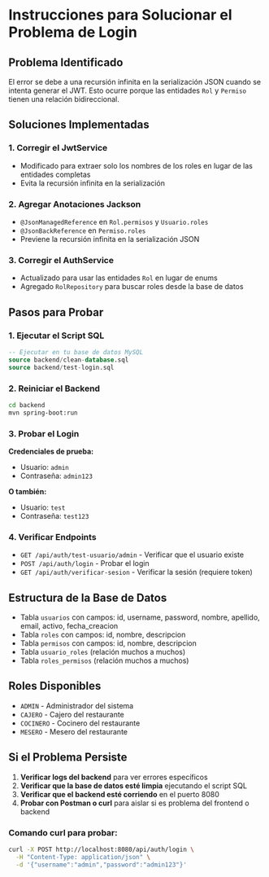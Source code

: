 # Instrucciones para Solucionar el Problema de Login

## Problema Identificado
El error se debe a una recursión infinita en la serialización JSON cuando se intenta generar el JWT. Esto ocurre porque las entidades `Rol` y `Permiso` tienen una relación bidireccional.

## Soluciones Implementadas

### 1. Corregir el JwtService
- Modificado para extraer solo los nombres de los roles en lugar de las entidades completas
- Evita la recursión infinita en la serialización

### 2. Agregar Anotaciones Jackson
- `@JsonManagedReference` en `Rol.permisos` y `Usuario.roles`
- `@JsonBackReference` en `Permiso.roles`
- Previene la recursión infinita en la serialización JSON

### 3. Corregir el AuthService
- Actualizado para usar las entidades `Rol` en lugar de enums
- Agregado `RolRepository` para buscar roles desde la base de datos

## Pasos para Probar

### 1. Ejecutar el Script SQL
```sql
-- Ejecutar en tu base de datos MySQL
source backend/clean-database.sql
source backend/test-login.sql
```

### 2. Reiniciar el Backend
```bash
cd backend
mvn spring-boot:run
```

### 3. Probar el Login
**Credenciales de prueba:**
- Usuario: `admin`
- Contraseña: `admin123`

**O también:**
- Usuario: `test`
- Contraseña: `test123`

### 4. Verificar Endpoints
- `GET /api/auth/test-usuario/admin` - Verificar que el usuario existe
- `POST /api/auth/login` - Probar el login
- `GET /api/auth/verificar-sesion` - Verificar la sesión (requiere token)

## Estructura de la Base de Datos
- Tabla `usuarios` con campos: id, username, password, nombre, apellido, email, activo, fecha_creacion
- Tabla `roles` con campos: id, nombre, descripcion
- Tabla `permisos` con campos: id, nombre, descripcion
- Tabla `usuario_roles` (relación muchos a muchos)
- Tabla `roles_permisos` (relación muchos a muchos)

## Roles Disponibles
- `ADMIN` - Administrador del sistema
- `CAJERO` - Cajero del restaurante
- `COCINERO` - Cocinero del restaurante
- `MESERO` - Mesero del restaurante

## Si el Problema Persiste

1. **Verificar logs del backend** para ver errores específicos
2. **Verificar que la base de datos esté limpia** ejecutando el script SQL
3. **Verificar que el backend esté corriendo** en el puerto 8080
4. **Probar con Postman o curl** para aislar si es problema del frontend o backend

### Comando curl para probar:
```bash
curl -X POST http://localhost:8080/api/auth/login \
  -H "Content-Type: application/json" \
  -d '{"username":"admin","password":"admin123"}'
``` 